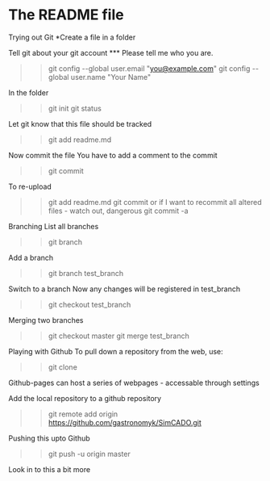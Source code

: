 # The README file
Trying out Git
*Create a file in a folder

Tell git about your git account
*** Please tell me who you are.

>> git config --global user.email "you@example.com"
>> git config --global user.name "Your Name"


In the folder
>> git init
>> git status

Let git know that this file should be tracked
>> git add readme.md

Now commit the file
You have to add a comment to the commit
>> git commit

To re-upload
>> git add readme.md
>> git commit
or if I want to recommit all altered files - watch out, dangerous
>> git commit -a


Branching
List all branches
>> git branch

Add a branch
>> git branch test_branch

Switch to a branch
Now any changes will be registered in test_branch
>> git checkout test_branch

Merging two branches
>> git checkout master
>> git merge test_branch



Playing with Github
To pull down a repository from the web, use:
>> git clone <url from git>



Github-pages can host a series of webpages - accessable through settings

Add the local repository to a github repository
>> git remote add origin https://github.com/gastronomyk/SimCADO.git

Pushing this upto Github
>> git push -u origin master

Look in to this a bit more



















